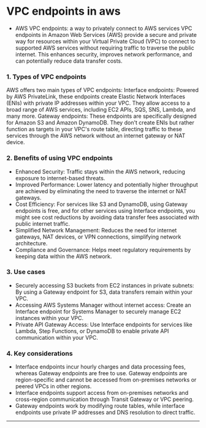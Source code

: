 
# VPC endpoints in aws
- AWS VPC endpoints: a way to privately connect to AWS services
VPC endpoints in Amazon Web Services (AWS) provide a secure and private way for resources within your Virtual Private Cloud (VPC) to connect to supported AWS services without requiring traffic to traverse the public internet. This enhances security, improves network performance, and can potentially reduce data transfer costs. 

### **1. Types of VPC endpoints**
AWS offers two main types of VPC endpoints:
Interface endpoints: Powered by AWS PrivateLink, these endpoints create Elastic Network Interfaces (ENIs) with private IP addresses within your VPC. They allow access to a broad range of AWS services, including EC2 APIs, SQS, SNS, Lambda, and many more.
Gateway endpoints: These endpoints are specifically designed for Amazon S3 and Amazon DynamoDB. They don't create ENIs but rather function as targets in your VPC's route table, directing traffic to these services through the AWS network without an internet gateway or NAT device.  

### **2. Benefits of using VPC endpoints**
- Enhanced Security: Traffic stays within the AWS network, reducing exposure to internet-based threats.
- Improved Performance: Lower latency and potentially higher throughput are achieved by eliminating the need to traverse the internet or NAT gateways.
- Cost Efficiency: For services like S3 and DynamoDB, using Gateway endpoints is free, and for other services using Interface endpoints, you might see cost reductions by avoiding data transfer fees associated with public internet traffic.
- Simplified Network Management: Reduces the need for internet gateways, NAT devices, or VPN connections, simplifying network architecture.
- Compliance and Governance: Helps meet regulatory requirements by keeping data within the AWS network. 

### **3. Use cases**
- Securely accessing S3 buckets from EC2 instances in private subnets: By using a Gateway endpoint for S3, data transfers remain within your VPC.
- Accessing AWS Systems Manager without internet access: Create an Interface endpoint for Systems Manager to securely manage EC2 instances within your VPC.
- Private API Gateway Access: Use Interface endpoints for services like Lambda, Step Functions, or DynamoDB to enable private API communication within your VPC. 

### **4. Key considerations**
- Interface endpoints incur hourly charges and data processing fees, whereas Gateway endpoints are free to use.
Gateway endpoints are region-specific and cannot be accessed from on-premises networks or peered VPCs in other regions.
- Interface endpoints support access from on-premises networks and cross-region communication through Transit Gateway or VPC peering.
- Gateway endpoints work by modifying route tables, while interface endpoints use private IP addresses and DNS resolution to direct traffic. 

---